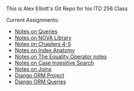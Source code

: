 This is Alex Elliott's Git Repo for his ITD 256 Class

Current Assignments:
- [Notes on Queries](https://github.com/aelliott26/ITD256/blob/main/Notes/3Queries.md)
- [Notes on NOVA Library](https://github.com/aelliott26/ITD256/blob/main/Notes/Library-Notes.md)
- [Notes on Chapters 4-5](https://github.com/aelliott26/ITD256/blob/main/Notes/Ch4-5.md)
- [Notes on Index Anatomy](https://github.com/aelliott26/ITD256/blob/main/Notes/Anatomy_Notes.md)
- [Notes on The Equality Operator notes](https://github.com/aelliott26/ITD256/blob/main/Notes/The_Equality_Operator_notes.md)
- [Notes on Case Insesitive Search](https://github.com/aelliott26/ITD256/blob/main/Notes/Case-Insensitive.md)
- [Notes on Joins](https://github.com/aelliott26/ITD256/blob/main/Notes/Join_notes.md)
- [Django ORM Project](https://github.com/aelliott26/ITD256/blob/main/Django_orm.md)
- [Django ORM Queries](https://github.com/aelliott26/ITD256/blob/main/Notes/3queriesOrm.md)
